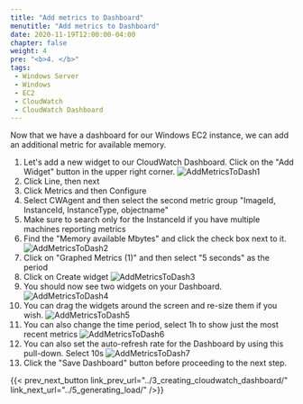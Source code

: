 ```yaml
---
title: "Add metrics to Dashboard"
menutitle: "Add metrics to Dashboard"
date: 2020-11-19T12:00:00-04:00
chapter: false
weight: 4
pre: "<b>4. </b>"
tags:
 - Windows Server
 - Windows
 - EC2
 - CloudWatch
 - CloudWatch Dashboard
---
```


Now that we have a dashboard for our Windows EC2 instance, we can add an additional metric for available memory.

1. Let's add a new widget to our CloudWatch Dashboard. Click on the "Add Widget" button in the upper right corner.
![AddMetricsToDash1](/Performance/100_Monitoring_Windows_EC2_CloudWatch/Images/3/AddMetricsToDash1.png?classes=lab_picture_small)
1. Click Line, then next
1. Click Metrics and then Configure
1. Select CWAgent and then select the second metric group "ImageId, InstanceId, InstanceType, objectname"
1. Make sure to search only for the InstanceId if you have multiple machines reporting metrics
1. Find the "Memory available Mbytes" and click the check box next to it.
![AddMetricsToDash2](/Performance/100_Monitoring_Windows_EC2_CloudWatch/Images/3/AddMetricsToDash2.png?classes=lab_picture_small)
1. Click on "Graphed Metrics (1)" and then select "5 seconds" as the period
1. Click on Create widget
![AddMetricsToDash3](/Performance/100_Monitoring_Windows_EC2_CloudWatch/Images/3/AddMetricsToDash3.png?classes=lab_picture_small)
1. You should now see two widgets on your Dashboard.
![AddMetricsToDash4](/Performance/100_Monitoring_Windows_EC2_CloudWatch/Images/3/AddMetricsToDash4.png?classes=lab_picture_small)
1. You can drag the widgets around the screen and re-size them if you wish.
![AddMetricsToDash5](/Performance/100_Monitoring_Windows_EC2_CloudWatch/Images/3/AddMetricsToDash5.png?classes=lab_picture_small)
1. You can also change the time period, select 1h to show just the most recent metrics
![AddMetricsToDash6](/Performance/100_Monitoring_Windows_EC2_CloudWatch/Images/3/AddMetricsToDash6.png?classes=lab_picture_small)
1. You can also set the auto-refresh rate for the Dashboard by using this pull-down. Select 10s
![AddMetricsToDash7](/Performance/100_Monitoring_Windows_EC2_CloudWatch/Images/3/AddMetricsToDash7.png?classes=lab_picture_small)
1. Click the "Save Dashboard" button before proceeding to the next step.

{{< prev_next_button link_prev_url="../3_creating_cloudwatch_dashboard/" link_next_url="../5_generating_load/" />}}
